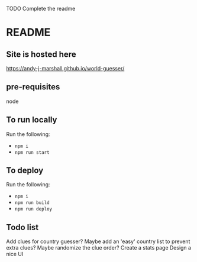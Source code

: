 TODO Complete the readme
# README

## Site is hosted here
https://andy-j-marshall.github.io/world-guesser/

## pre-requisites
node

## To run locally
Run the following:
* `npm i`
* `npm run start`

## To deploy
Run the following:
* `npm i`
* `npm run build`
* `npm run deploy`

## Todo list
Add clues for country guesser? Maybe add an 'easy' country list to prevent extra clues?
Maybe randomize the clue order?
Create a stats page
Design a nice UI
